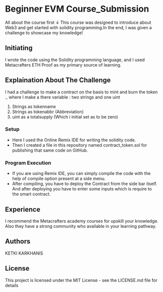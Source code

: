# Beginner EVM Course_Submission
All about the course first ↓
 This course was designed to introduce about Web3 and get started with solidity programming.In the end, I was given a challenge to showcase my knowledge!

## Initiating
I wrote the code using the Solidity programming language, and I used Metacrafters ETH Proof as my primary source of learning.

## Explaination About The Challenge 
 I had a challenge to make a contract on the basis to mint and burn the token ., where I make a there variable : two strings and one uint 
1. Strings as tokenname 
2. Strings as tokenabbr (Abbreviation) 
3. uint as a totalsupply (Which i initial set as to be zero)


### Setup

* Here I used the Online Remix IDE for writing the solidity code.
* Then I created a file in this repository named contract_token.sol for publishing that same code on GitHub.

### Program Execution

* If you are using Remix IDE, you can simply compile the code with the help of compile option present at a side menu.
* After compiling, you have to deploy the Contract from the side bar itself. And after deploying you have to enter some inputs which is require to the smart contract.

## Experience 

I recommend the Metacrafters academy courses for upskill your knowledge. Also they have a strong community who available in your learning pathway.

## Authors

KETKI KARKHANIS


## License
This project is licensed under the MIT License - see the LICENSE.md file for details
